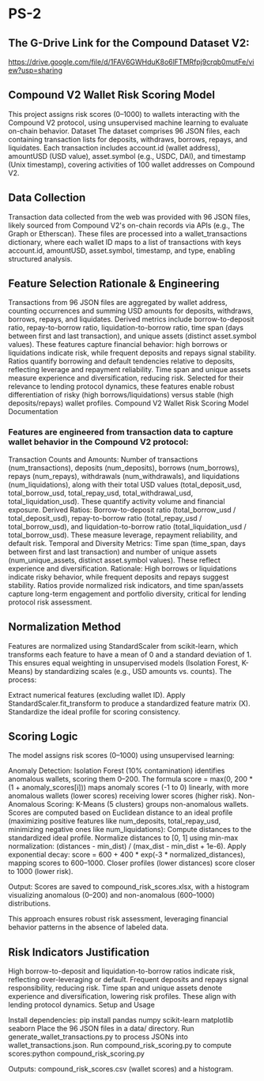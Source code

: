 # PS-2
## The G-Drive Link for the Compound Dataset V2: 
https://drive.google.com/file/d/1FAV6GWHduK8o6lFTMRfpj9crqb0mutFe/view?usp=sharing

## Compound V2 Wallet Risk Scoring Model
This project assigns risk scores (0–1000) to wallets interacting with the Compound V2 protocol, using unsupervised machine learning to evaluate on-chain behavior.
Dataset
The dataset comprises 96 JSON files, each containing transaction lists for deposits, withdraws, borrows, repays, and liquidates. Each transaction includes account.id (wallet address), amountUSD (USD value), asset.symbol (e.g., USDC, DAI), and timestamp (Unix timestamp), covering activities of 100 wallet addresses on Compound V2.

## Data Collection
Transaction data collected from the web was provided with 96 JSON files, likely sourced from Compound V2's on-chain records via APIs (e.g., The Graph or Etherscan). These files are processed into a wallet_transactions dictionary, where each wallet ID maps to a list of transactions with keys account.id, amountUSD, asset.symbol, timestamp, and type, enabling structured analysis.

## Feature Selection Rationale & Engineering 
Transactions from 96 JSON files are aggregated by wallet address, counting occurrences and summing USD amounts for deposits, withdraws, borrows, repays, and liquidates. Derived metrics include borrow-to-deposit ratio, repay-to-borrow ratio, liquidation-to-borrow ratio, time span (days between first and last transaction), and unique assets (distinct asset.symbol values). These features capture financial behavior: high borrows or liquidations indicate risk, while frequent deposits and repays signal stability. Ratios quantify borrowing and default tendencies relative to deposits, reflecting leverage and repayment reliability. Time span and unique assets measure experience and diversification, reducing risk. Selected for their relevance to lending protocol dynamics, these features enable robust differentiation of risky (high borrows/liquidations) versus stable (high deposits/repays) wallet profiles.
Compound V2 Wallet Risk Scoring Model Documentation

### Features are engineered from transaction data to capture wallet behavior in the Compound V2 protocol:
Transaction Counts and Amounts: Number of transactions (num_transactions), deposits (num_deposits), borrows (num_borrows), repays (num_repays), withdrawals (num_withdrawals), and liquidations (num_liquidations), along with their total USD values (total_deposit_usd, total_borrow_usd, total_repay_usd, total_withdrawal_usd, total_liquidation_usd). These quantify activity volume and financial exposure.
Derived Ratios: Borrow-to-deposit ratio (total_borrow_usd / total_deposit_usd), repay-to-borrow ratio (total_repay_usd / total_borrow_usd), and liquidation-to-borrow ratio (total_liquidation_usd / total_borrow_usd). These measure leverage, repayment reliability, and default risk.
Temporal and Diversity Metrics: Time span (time_span, days between first and last transaction) and number of unique assets (num_unique_assets, distinct asset.symbol values). These reflect experience and diversification.
Rationale: High borrows or liquidations indicate risky behavior, while frequent deposits and repays suggest stability. Ratios provide normalized risk indicators, and time span/assets capture long-term engagement and portfolio diversity, critical for lending protocol risk assessment.

## Normalization Method
Features are normalized using StandardScaler from scikit-learn, which transforms each feature to have a mean of 0 and a standard deviation of 1. This ensures equal weighting in unsupervised models (Isolation Forest, K-Means) by standardizing scales (e.g., USD amounts vs. counts). The process:

Extract numerical features (excluding wallet ID).
Apply StandardScaler.fit_transform to produce a standardized feature matrix (X).
Standardize the ideal profile for scoring consistency.

## Scoring Logic
The model assigns risk scores (0–1000) using unsupervised learning:

Anomaly Detection: Isolation Forest (10% contamination) identifies anomalous wallets, scoring them 0–200. The formula score = max(0, 200 * (1 + anomaly_scores[i])) maps anomaly scores (-1 to 0) linearly, with more anomalous wallets (lower scores) receiving lower scores (higher risk).
Non-Anomalous Scoring: K-Means (5 clusters) groups non-anomalous wallets. Scores are computed based on Euclidean distance to an ideal profile (maximizing positive features like num_deposits, total_repay_usd, minimizing negative ones like num_liquidations):
Compute distances to the standardized ideal profile.
Normalize distances to [0, 1] using min-max normalization: (distances - min_dist) / (max_dist - min_dist + 1e-6).
Apply exponential decay: score = 600 + 400 * exp(-3 * normalized_distances), mapping scores to 600–1000. Closer profiles (lower distances) score closer to 1000 (lower risk).


Output: Scores are saved to compound_risk_scores.xlsx, with a histogram visualizing anomalous (0–200) and non-anomalous (600–1000) distributions.

This approach ensures robust risk assessment, leveraging financial behavior patterns in the absence of labeled data.

## Risk Indicators Justification
High borrow-to-deposit and liquidation-to-borrow ratios indicate risk, reflecting over-leveraging or default. Frequent deposits and repays signal responsibility, reducing risk. Time span and unique assets denote experience and diversification, lowering risk profiles. These align with lending protocol dynamics.
Setup and Usage

Install dependencies: pip install pandas numpy scikit-learn matplotlib seaborn
Place the 96 JSON files in a data/ directory.
Run generate_wallet_transactions.py to process JSONs into wallet_transactions.json.
Run compound_risk_scoring.py to compute scores:python compound_risk_scoring.py

Outputs: compound_risk_scores.csv (wallet scores) and a histogram.
